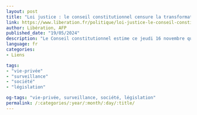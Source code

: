 ```yaml
---
layout: post
title: "Loi justice : le conseil constitutionnel censure la transformation des portables en mouchards"
link: https://www.liberation.fr/politique/loi-justice-le-conseil-constitutionnel-censure-la-transformation-des-portables-en-mouchards-20231116_YF2CFEARNZC5PGRJCK7SFIBO6I/
author: Libération, AFP
published_date: "19/05/2024"
description: "Le Conseil constitutionnel estime ce jeudi 16 novembre que l’activation à distance par des enquêteurs de téléphones portables pour écouter et filmer des personnes à leur insu porte «atteinte» au «respect de la vie privée»."
language: fr
categories:
- Liens

tags:
- "vie-privée"
- "surveillance"
- "société"
- "législation"

og-tags: "vie-privée, surveillance, société, législation"
permalink: /:categories/:year/:month/:day/:title/
---
```

